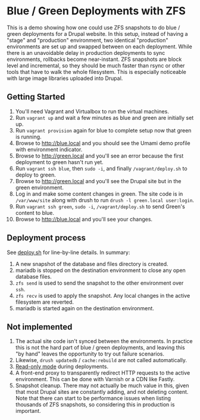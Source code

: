 # Blue / Green Deployments with ZFS

This is a demo showing how one could use ZFS snapshots to do blue / green
deployments for a Drupal website. In this setup, instead of having a "stage"
and "production" environment, two identical "production" environments are set
up and swapped between on each deployment. While there is an unavoidable delay
in production deployments to sync environments, rollbacks become near-instant.
ZFS snapshots are block level and incremental, so they should be much faster
than rsync or other tools that have to walk the whole filesystem. This is
especially noticeable with large image libraries uploaded into Drupal.

## Getting Started

1. You'll need Vagrant and Virtualbox to run the virtual machines.
1. Run `vagrant up` and wait a few minutes as blue and green are initially set
   up.
1. Run `vagrant provision` again for blue to complete setup now that green is
   running.
1. Browse to http://blue.local and you should see the Umami demo profile with
   environment indicator.
1. Browse to http://green.local and you'll see an error because the first
   deployment to green hasn't run yet.
1. Run `vagrant ssh blue`, then `sudo -i`, and finally `/vagrant/deploy.sh` to
   deploy to green.
1. Browse to http://green.local and you'll see the Drupal site but in the green
   environment.
1. Log in and make some content changes in green. The site code is in
   `/var/www/site` along with drush to run `drush -l green.local user:login`.
1. Run `vagrant ssh green`, `sudo -i`, `/vagrant/deploy.sh` to send Green's
   content to blue.
1. Browse to http://blue.local and you'll see your changes.

## Deployment process

See [deploy.sh](deploy.sh) for line-by-line details. In summary:

1. A new snapshot of the database and files directory is created.
1. mariadb is stopped on the destination environment to close any open database files.
1. `zfs send` is used to send the snapshot to the other environment over
   `ssh`.
1. `zfs recv` is used to apply the snapshot. Any local changes in the active
   filesystem are reverted.
1. mariadb is started again on the destination environment.

## Not implemented

1. The actual site code isn't synced between the environments. In practice this
   is not the hard part of blue / green deployments, and leaving this "by hand"
   leaves the opportunity to try out failure scenarios.
1. Likewise, `drush updatedb` / `cache:rebuild` are not called automatically.
1. [Read-only mode](https://www.drupal.org/project/readonlymode) during deployments.
1. A front-end proxy to transparently redirect HTTP requests to the active
   environment. This can be done with Varnish or a CDN like Fastly.
1. Snapshot cleanup. There may not actually be much value in this, given
   that most Drupal sites are constantly adding, and not deleting content.
   Note that there can start to be performance issues when listing thousands
   of ZFS snapshots, so considering this in production is important.


